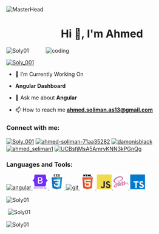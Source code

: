 ![MasterHead](https://miro.medium.com/v2/resize:fit:3200/0*de0IdiUSoJTwgsys.gif)
<h1 align="center">Hi 👋, I'm Ahmed</h1>
<img align="right" alt="coding" width="400" src="https://camo.githubusercontent.com/c1dcb74cc1c1835b1d716f5051499a2814c683c806b15f04b0eba492863703e9/68747470733a2f2f63646e2e6472696262626c652e636f6d2f75736572732f3733303730332f73637265656e73686f74732f363538313234332f6176656e746f2e676966">

<p align="left"> <img src="https://komarev.com/ghpvc/?username=Soly01&label=Profile%20views&color=329d0b&style=flat-square" alt="Soly01" /> </p>

<p align="left"> <a href="https://twitter.com/Soly_001" target="blank"><img src="https://img.shields.io/twitter/follow/Soly_001?logo=twitter&style=for-the-badge" alt="Soly_001" /></a> </p>

- 🔭 I’m Currently Working On
- **Angular Dashboard**

- 💬 Ask me about **Angular**

- 📫 How to reach me **ahmed.soliman.as13@gmail.com**

<h3 align="left">Connect with me:</h3>
<p align="left">
<a href="https://twitter.com/Soly_001" target="blank"><img align="center" src="https://raw.githubusercontent.com/rahuldkjain/github-profile-readme-generator/master/src/images/icons/Social/twitter.svg" alt="Soly_001" height="30" width="40" /></a>
<a href="https://linkedin.com/in/ahmed-soliman-71aa35282" target="blank"><img align="center" src="https://raw.githubusercontent.com/rahuldkjain/github-profile-readme-generator/master/src/images/icons/Social/linked-in-alt.svg" alt="ahmed-soliman-71aa35282" height="30" width="40" /></a>
<a href="https://fb.com/damonisblack" target="blank"><img align="center" src="https://raw.githubusercontent.com/rahuldkjain/github-profile-readme-generator/master/src/images/icons/Social/facebook.svg" alt="damonisblack" height="30" width="40" /></a>
<a href="https://instagram.com/ahmed_seliman1" target="blank"><img align="center" src="https://raw.githubusercontent.com/rahuldkjain/github-profile-readme-generator/master/src/images/icons/Social/instagram.svg" alt="ahmed_seliman1" height="30" width="40" /></a>
<a href="https://www.youtube.com/channel/UCBsfjMsA5AmryKNN3kPGnQg" target="blank"><img align="center" src="https://raw.githubusercontent.com/rahuldkjain/github-profile-readme-generator/master/src/images/icons/Social/youtube.svg" alt="UCBsfjMsA5AmryKNN3kPGnQg" height="30" width="40" /></a>
</p>

<h3 align="left">Languages and Tools:</h3>
<p align="left"> <a href="https://angular.io" target="_blank" rel="noreferrer"> <img src="https://angular.io/assets/images/logos/angular/angular.svg" alt="angular" width="40" height="40"/>  <a href="https://getbootstrap.com" target="_blank" rel="noreferrer"> <img src="https://raw.githubusercontent.com/devicons/devicon/master/icons/bootstrap/bootstrap-plain-wordmark.svg" alt="bootstrap" width="40" height="40"/> </a> <a href="https://www.w3schools.com/css/" target="_blank" rel="noreferrer"> <img src="https://raw.githubusercontent.com/devicons/devicon/master/icons/css3/css3-original-wordmark.svg" alt="css3" width="40" height="40"/> </a> <a href="https://git-scm.com/" target="_blank" rel="noreferrer"> <img src="https://www.vectorlogo.zone/logos/git-scm/git-scm-icon.svg" alt="git" width="40" height="40"/> </a> <a href="https://www.w3.org/html/" target="_blank" rel="noreferrer"> <img src="https://raw.githubusercontent.com/devicons/devicon/master/icons/html5/html5-original-wordmark.svg" alt="html5" width="40" height="40"/> </a> <a href="https://developer.mozilla.org/en-US/docs/Web/JavaScript" target="_blank" rel="noreferrer"> <img src="https://raw.githubusercontent.com/devicons/devicon/master/icons/javascript/javascript-original.svg" alt="javascript" width="40" height="40"/> </a> <a href="https://sass-lang.com" target="_blank" rel="noreferrer"> <img src="https://raw.githubusercontent.com/devicons/devicon/master/icons/sass/sass-original.svg" alt="sass" width="40" height="40"/> </a> <a href="https://www.typescriptlang.org/" target="_blank" rel="noreferrer"> <img src="https://raw.githubusercontent.com/devicons/devicon/master/icons/typescript/typescript-original.svg" alt="typescript" width="40" height="40"/> </a> </p>

<p><img align="center" src="https://github-readme-stats.vercel.app/api/top-langs?username=Soly01&show_icons=true&theme=merko&locale=en&layout=compact" width="700" alt="Soly01" /></p>

<p>&nbsp;<img align="center" src="https://github-readme-stats.vercel.app/api?username=Soly01&show_icons=true&theme=merko&locale=en" width="700" alt="Soly01" /></p>

<p><img align="center" src="https://github-readme-streak-stats.herokuapp.com/?user=Soly01&theme=dark" width="700" alt="Soly01" /></p>
